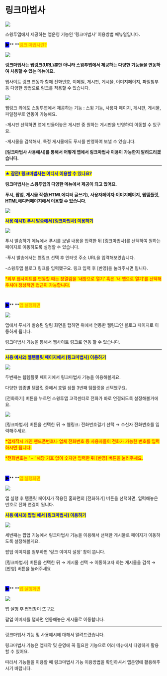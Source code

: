 # 링크마법사

![](https://wp.swing2app.co.kr/wp-content/uploads/2020/01/%EB%A7%81%ED%81%AC%EB%A7%88%EB%B2%95%EC%82%AC%EC%A0%9C%EB%AA%A9.png)

스윙투앱에서 제공하는 앱운영 기능인 ‘링크마법사’ 이용방법 매뉴얼입니다.

<mark style="background-color:blue;">**▶**</mark>**  **<mark style="color:orange;">**링크 마법사란?**</mark>

![](https://wp.swing2app.co.kr/wp-content/uploads/2020/01/%ED%91%B8%EC%8B%9C3\_19.09.png)

**링크마법사는 웹링크(URL)뿐만 아니라 스윙투앱에서 제공하는 다양한 기능들을 연동하여 사용할 수 있는 메뉴에요.**

웹사이트 링크 연동과 함께 전화번호, 이메일, 게시판, 게시물, 이미지페이지, 파일첨부 등 다양한 방법으로 링크를 적용할 수 있습니다.



![](https://wp.swing2app.co.kr/wp-content/uploads/2020/01/%ED%91%B8%EC%8B%9C4\_19.09.png)

웹링크 외에도 스윙투앱에서 제공하는 기능 : 스윙 기능, 사용자 페이지, 게시판, 게시물, 파일첨부로 연동이 가능해요.

\-게시판 선택하면 앱에 만들어놓은 게시판 중 원하는 게시판을 반영하여 이동할 수 있구요.

\-게시물을 검색해서, 특정 게시물에도 푸시를 반영하여 보낼 수 있습니다.

&#x20;**\[링크마법사 사용예시]를 통해서 어떻게 앱에서 링크마법사 이용이 가능한**​**지 알려드리겠습니다.**

***

<mark style="color:blue;">**★ 잠깐! 링크마법사는 어디서 이용할 수 있나요?**</mark>

**링크마법사는 스윙투앱의 다양한 메뉴에서 제공이 되고 있어요.**

**푸시, 팝업, 게시물 작성(HTML에디터 글쓰기), 사용자페이지:이미지페이지, 웹템플릿, HTML에디터페이지에서 이용할 수 있습니다**.

![](https://wp.swing2app.co.kr/wp-content/uploads/2018/09/%EC%A4%841.png)

<mark style="color:blue;">**사용 예시1) 푸시 발송에서 \[링크마법사] 이용하기**</mark>

![](https://wp.swing2app.co.kr/wp-content/uploads/2020/01/%EB%A7%81%ED%81%AC%EB%A7%88%EB%B2%95%EC%82%AC3.png)

푸시 발송하기 메뉴에서 푸시를 보낼 내용을 입력한 뒤 \[링크마법사]를 선택하여 원하는 페이지로 이동하도록 설정할 수 있습니다.

\-푸시 발송에서는 웹링크 선택 후 인터넷 주소 URL을 입력해보았습니다.

\-스윙투앱 블로그 링크를 입력했구요. 링크 입력 후 \[반영]을 눌러주시면 됩니다.

<mark style="color:red;">\*외부 웹사이트를 연동할 때는 창열림을 ‘새창으로 열기’ 혹은 ‘새 앱으로 열기’를 선택해주셔야 정상적인 접근이 가능합니다.</mark>

**​**

<mark style="background-color:blue;">**▶**</mark>**  **<mark style="color:orange;">**앱 실행화면**</mark>

![](https://wp.swing2app.co.kr/wp-content/uploads/2020/01/%EB%85%B9%ED%99%94\_2020\_01\_15\_13\_47\_33\_456.gif)

앱에서 푸시가 발송된 알림 화면을 탭하면 위에서 연동한 웹링크인 블로그 페이지로 이동하게 됩니다.

링크마법사 기능을 통해서 웹사이트 링크로 연동 할 수 있습니다.

***

<mark style="color:blue;">**사용 예시2) 웹템플릿 페이지에서 \[링크마법사] 이용하기**</mark>

![](https://wp.swing2app.co.kr/wp-content/uploads/2020/01/%EB%A7%81%ED%81%AC%EB%A7%88%EB%B2%95%EC%82%AC2.png)

두번째는 웹템플릿 페이지에서 링크마법사 기능을 이용해볼게요.

다양한 업종별 템플릿 중에서 호텔 샘플 3번째 템플릿을 선택했구요.

\[전화하기] 버튼을 누르면 스윙투앱 고객센터로 전화가 바로 연결되도록 설정해볼거에요.

&#x20;

![](https://wp.swing2app.co.kr/wp-content/uploads/2020/01/%EB%A7%81%ED%81%AC%EB%A7%88%EB%B2%95%EC%82%AC2.png)

\[링크마법사] 버튼을 선택한 뒤 → 웹링크: 전화번호걸기 선택 → 수신자 전화번호를 입력해주세요.

<mark style="color:red;">\*앱제작시 개인 핸드폰번호나 업체 전화번호 등 사용자들이 전화가 가능한 번호를 입력하시면 됩니다.</mark>

<mark style="color:red;">\*전화번호는 ‘ – ‘  해당 기호 없이 숫자만 입력한 뒤 \[반영] 버튼을 눌러주세요.</mark>

​

<mark style="background-color:blue;">**▶**</mark>**  **<mark style="color:orange;">**앱 실행화면**</mark>

![](https://wp.swing2app.co.kr/wp-content/uploads/2020/01/%EB%85%B9%ED%99%94\_2020\_01\_15\_13\_46\_04\_734.gif)

앱 실행 후 템플릿 페이지가 적용된 홈화면의 \[전화하기] 버튼을 선택하면, 입력해놓은 번호로 전화 연결이 됩니다.



<mark style="color:blue;">**사용 예시3) 팝업 에서 \[링크마법사] 이용하기**</mark>

![](https://wp.swing2app.co.kr/wp-content/uploads/2020/01/%EB%A7%81%ED%81%AC%EB%A7%88%EB%B2%95%EC%82%AC5.png)

세번째는 팝업 기능에서 링크마법사 기능을 이용해서 선택한 게시물로 페이지가 이동하도록 설정해볼게요.

팝업 이미지를 첨부하면 ‘링크 이미지 설정’ 창이 뜹니다.

\[링크마법사] 버튼을 선택한 뒤 → 게시물 선택 → 이동하고자 하는 게시물을 검색 → \[반영] 버튼을 눌러주세요

​

<mark style="background-color:blue;">**▶**</mark>**  **<mark style="color:orange;">**앱 실행화면**</mark>

![](https://wp.swing2app.co.kr/wp-content/uploads/2020/01/%EB%85%B9%ED%99%94\_2020\_01\_15\_14\_10\_13\_709.gif)

앱 실행 후 팝업창이 뜨구요.

팝업 이미지를 탭하면 연동해놓은 게시물로 이동합니다.

***

링크마법사 기능 및 사용예시에 대해서 알려드렸습니다.

링크마법사 기능은 앱제작 및 운영에 꼭 필요한 기능으로 여러 메뉴에서 다양하게 활용할 수 있어요.

따라서 기능들을 이용할 때 링크마법사 기능 이용방법을 확인하셔서 앱운영에 활용해주시기 바랍니다.
